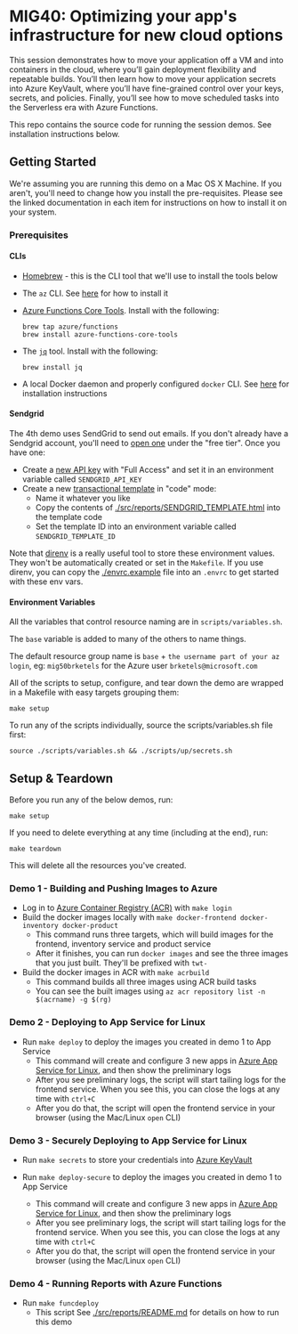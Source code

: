 # MIG40: Optimizing your app's infrastructure for new cloud options

This session demonstrates how to move your application off a VM and into containers in the cloud, where you’ll gain deployment flexibility and repeatable builds.  You’ll then learn how to move your application secrets into Azure KeyVault, where you’ll have fine-grained control over your keys, secrets, and policies. Finally, you’ll see how to move scheduled tasks into the Serverless era with Azure Functions.

This repo contains the source code for running the session demos. See installation instructions below.

## Getting Started

We're assuming you are running this demo on a Mac OS X Machine. If you aren't, you'll need to change how you install the pre-requisites. Please see the linked documentation in each item for instructions on how to install it on your system.

### Prerequisites

#### CLIs

* [Homebrew](https://brew.sh/) - this is the CLI tool that we'll use to install the tools below
* The `az` CLI. See [here](https://docs.microsoft.com/en-us/cli/azure/install-azure-cli-macos?view=azure-cli-latest&wt.mc_id=msignitethetour-github-mig40) for how to install it
* [Azure Functions Core Tools](https://docs.microsoft.com/en-us/azure/azure-functions/functions-run-local?wt.mc_id=msignitethetour-github-mig40). Install with the following:

    ```console
    brew tap azure/functions
    brew install azure-functions-core-tools
    ```
* The [`jq`](https://stedolan.github.io/jq/) tool. Install with the following:

    ```console
    brew install jq
    ```
* A local Docker daemon and properly configured `docker` CLI. See [here](https://docs.docker.com/docker-for-mac/) for installation instructions

#### Sendgrid

The 4th demo uses SendGrid to send out emails. If you don't already have a Sendgrid account, you'll need to [open one](https://sendgrid.com/) under the "free tier". Once you have one:

* Create a [new API key](https://app.sendgrid.com/settings/api_keys) with "Full Access" and set it in an environment variable called `SENDGRID_API_KEY`
* Create a new [transactional template](https://sendgrid.com/dynamic_templates) in "code" mode:
    * Name it whatever you like
    * Copy the contents of [./src/reports/SENDGRID_TEMPLATE.html](./src/reports/SENDGRID_TEMPLATE.html) into the template code
    * Set the template ID into an environment variable called `SENDGRID_TEMPLATE_ID`

Note that [direnv](https://direnv.net/) is a really useful tool to store these environment values. They won't be automatically created or set in the `Makefile`. If you use direnv, you can copy the [./envrc.example](./envrc.example) file into an `.envrc` to get started with these env vars.

#### Environment Variables

All the variables that control resource naming are in `scripts/variables.sh`.

The `base` variable is added to many of the others to name things.  

The default resource group name is `base` + `the username part of your az login`, 
eg: `mig50brketels` for the Azure user `brketels@microsoft.com`

All of the scripts to setup, configure, and tear down the demo are wrapped in a
Makefile with easy targets grouping them:

```console
make setup
```

To run any of the scripts individually, source the scripts/variables.sh file first:

```console
source ./scripts/variables.sh && ./scripts/up/secrets.sh
```

## Setup & Teardown

Before you run any of the below demos, run:

```console
make setup
```

If you need to delete everything at any time (including at the end), run:

```console
make teardown
```

This will delete all the resources you've created.

### Demo 1 - Building and Pushing Images to Azure

* Log in to [Azure Container Registry (ACR)](https://azure.microsoft.com/en-us/services/container-registry?WT.mc_id=msignitethetour-github-mig40) with `make login`
* Build the docker images locally with `make docker-frontend docker-inventory docker-product`
    * This command runs three targets, which will build images for the frontend, inventory service and product service
    * After it finishes, you can run `docker images` and see the three images that you just built. They'll be prefixed with `twt-`
* Build the docker images in ACR with `make acrbuild`
    * This command builds all three images using ACR build tasks
    * You can see the built images using `az acr repository list -n $(acrname) -g $(rg)`

### Demo 2 - Deploying to App Service for Linux

* Run `make deploy` to deploy the images you created in demo 1 to App Service
    * This command will create and configure 3 new apps in [Azure App Service for Linux](https://docs.microsoft.com/en-us/azure/app-service/containers/app-service-linux-intro?wt.mc_id=msignitethetour-github-mig40), and then show the preliminary logs
    * After you see preliminary logs, the script will start tailing logs for the frontend service. When you see this, you can close the logs at any time with `ctrl+C`
    * After you do that, the script will open the frontend service in your browser (using the Mac/Linux `open` CLI)

### Demo 3 - Securely Deploying to App Service for Linux

* Run `make secrets` to store your credentials into [Azure KeyVault](https://azure.microsoft.com/en-us/services/key-vault?WT.mc_id=msignitethetour-github-mig40)

* Run `make deploy-secure` to deploy the images you created in demo 1 to App Service
    * This command will create and configure 3 new apps in [Azure App Service for Linux](https://docs.microsoft.com/en-us/azure/app-service/containers/app-service-linux-intro?wt.mc_id=msignitethetour-github-mig40), and then show the preliminary logs
    * After you see preliminary logs, the script will start tailing logs for the frontend service. When you see this, you can close the logs at any time with `ctrl+C`
    * After you do that, the script will open the frontend service in your browser (using the Mac/Linux `open` CLI)

### Demo 4 - Running Reports with Azure Functions

* Run `make funcdeploy`
  * This script 
See [./src/reports/README.md](./src/reports/README.md) for details on how to run this demo
